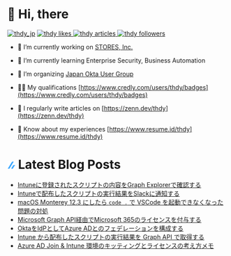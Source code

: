 # 👋 Hi, there
<p align="left"> <a href="https://twitter.com/thdy_jp" target="blank"><img src="https://img.shields.io/twitter/follow/thdy_jp?logo=twitter&style=flat" alt="thdy_jp" /></a> 
  <a href="https://zenn.dev/thdy">
    <img src="https://zenn.badge.nikaera.com/s/thdy/likes?style=flat" alt="thdy likes" />
  </a>
  <a href="https://zenn.dev/thdy/articles">
    <img src="https://zenn.badge.nikaera.com/s/thdy/articles?style=flat" alt="thdy articles" />
  </a>
  <a href="https://zenn.dev/thdy/followers">
    <img src="https://zenn.badge.nikaera.com/s/thdy/followers?style=flat" alt="thdy followers" />
  </a>
</p>

- 🔭 I’m currently working on [STORES, Inc.](https://www.st.inc/)

- 🌱 I’m currently learning Enterprise Security, Business Automation

- 👯 I’m organizing [Japan Okta User Group](https://okta.connpass.com/)

- 👨‍💻 My qualifications [https://www.credly.com/users/thdy/badges](https://www.credly.com/users/thdy/badges)

- 📝 I regularly write articles on [https://zenn.dev/thdy](https://zenn.dev/thdy)

- 📄 Know about my experiences [https://www.resume.id/thdy](https://www.resume.id/thdy)


# ![zenn](./icon/zenn.png) Latest Blog Posts
<!-- BLOG-POST-LIST:START -->
- [Intuneに登録されたスクリプトの内容をGraph Explorerで確認する](https://zenn.dev/thdy/articles/download_scripts_in_intune_with_graph_explorer)
- [Intuneで配布したスクリプトの実行結果をSlackに通知する](https://zenn.dev/thdy/articles/post_intune_script_results_in_slack_workflow)
- [macOS Monterey 12.3 にしたら `code .` で VSCode を起動できなくなった問題の対処](https://zenn.dev/thdy/articles/fix-vscode-issues-in-monterey)
- [Microsoft Graph API経由でMicrosoft 365のライセンスを付与する](https://zenn.dev/thdy/articles/assign_m365_license_with_graph_api)
- [OktaをIdPとしてAzure ADとのフェデレーションを構成する](https://zenn.dev/thdy/articles/okta_azuread_integrations)
- [Intune から配布したスクリプトの実行結果を Graph API で取得する](https://zenn.dev/thdy/articles/get_results_intune_script_execution)
- [Azure AD Join &amp; Intune 環境のキッティングとライセンスの考え方メモ](https://zenn.dev/thdy/articles/010beeb20a96fb195174)
<!-- BLOG-POST-LIST:END -->
